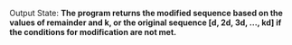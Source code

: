 Output State: **The program returns the modified sequence based on the values of remainder and k, or the original sequence [d, 2d, 3d, ..., kd] if the conditions for modification are not met.**